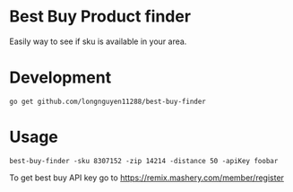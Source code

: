 # Best Buy Product finder

Easily way to see if sku is available in your area.

# Development

```
go get github.com/longnguyen11288/best-buy-finder
```

# Usage

```
best-buy-finder -sku 8307152 -zip 14214 -distance 50 -apiKey foobar
```

To get best buy API key go to https://remix.mashery.com/member/register
